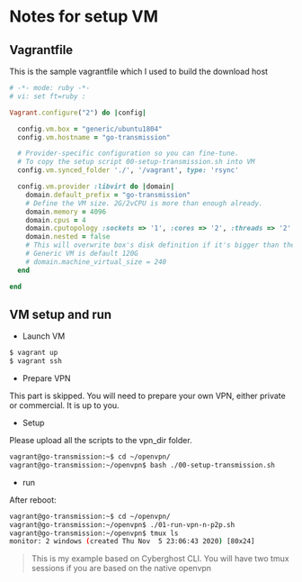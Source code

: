 # Notes for setup VM

## Vagrantfile

This is the sample vagrantfile which I used to build the download host

```ruby
# -*- mode: ruby -*-
# vi: set ft=ruby :

Vagrant.configure("2") do |config|

  config.vm.box = "generic/ubuntu1804"
  config.vm.hostname = "go-transmission"

  # Provider-specific configuration so you can fine-tune.
  # To copy the setup script 00-setup-transmission.sh into VM
  config.vm.synced_folder './', '/vagrant', type: 'rsync'

  config.vm.provider :libvirt do |domain|
    domain.default_prefix = "go-transmission"
    # Define the VM size. 2G/2vCPU is more than enough already.
    domain.memory = 4096
    domain.cpus = 4
    domain.cputopology :sockets => '1', :cores => '2', :threads => '2'
    domain.nested = false
    # This will overwrite box's disk definition if it's bigger than the box definition
    # Generic VM is default 120G
    # domain.machine_virtual_size = 240
  end

end
```

## VM setup and run

- Launch VM

```sh
$ vagrant up
$ vagrant ssh
```

- Prepare VPN

This part is skipped. You will need to prepare your own VPN, either private or commercial. It is up to you.

- Setup

Please upload all the scripts to the vpn_dir folder.

```sh
vagrant@go-transmission:~$ cd ~/openvpn/
vagrant@go-transmission:~/openvpn$ bash ./00-setup-transmission.sh
```

- run

After reboot:

```sh
vagrant@go-transmission:~$ cd ~/openvpn/
vagrant@go-transmission:~/openvpn$ ./01-run-vpn-n-p2p.sh
vagrant@go-transmission:~/openvpn$ tmux ls
monitor: 2 windows (created Thu Nov  5 23:06:43 2020) [80x24]
```
> This is my example based on Cyberghost CLI.
> You will have two tmux sessions if you are based on the native openvpn
